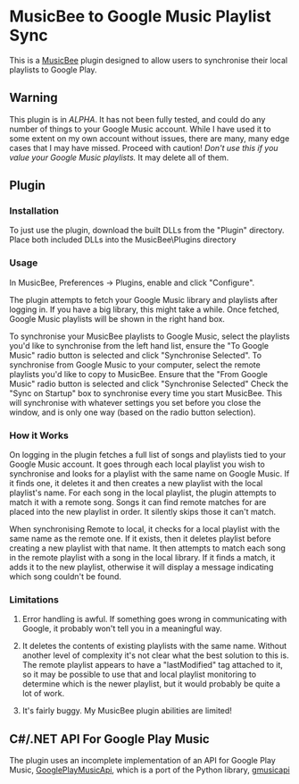 MusicBee to Google Music Playlist Sync
======================================

This is a [MusicBee](http://getmusicbee.com) plugin  designed to allow users to synchronise their local playlists to Google Play.

Warning
-------

This plugin is in *ALPHA*. It has not been fully tested, and could do any number of things to your Google Music account. While I have used it to some extent on my own account without issues, there are many, many edge cases that I may have missed. Proceed with caution! *Don't use this if you value your Google Music playlists.* It may delete all of them.

Plugin
------

### Installation

To just use the plugin, download the built DLLs from the "Plugin" directory. Place both included DLLs into the MusicBee\\Plugins directory

### Usage

In MusicBee, Preferences -> Plugins, enable and click "Configure". 


The plugin attempts to fetch your Google Music library and playlists after logging in. If you have a big library, this might take a while. Once fetched, Google Music playlists will be shown in the right hand box.

To synchronise your MusicBee playlists to Google Music, select the playlists you'd like to synchronise from the left hand list, ensure the "To Google Music" radio button is selected and click "Synchronise Selected". To synchronise from Google Music to your computer, select the remote playlists you'd like to copy to MusicBee. Ensure that the "From Google Music" radio button is selected and click "Synchronise Selected" Check the "Sync on Startup" box to synchronise every time you start MusicBee. This will synchronise with whatever settings you set before you close the window, and is only one way (based on the radio button selection).

### How it Works

On logging in the plugin fetches a full list of songs and playlists tied to your Google Music account. It goes through each local playlist you wish to synchronise and looks for a playlist with the same name on Google Music. If it finds one, it deletes it and then creates a new playlist with the local playlist's name. For each song in the local playlist, the plugin attempts to match it with a remote song. Songs it can find remote matches for are placed into the new playlist in order. It silently skips those it can't match.

When synchronising Remote to local, it checks for a local playlist with the same name as the remote one. If it exists, then it deletes playlist before creating a new playlist with that name. It then attempts to match each song in the remote playlist with a song in the local library. If it finds a match, it adds it to the new playlist, otherwise it will display a message indicating which song couldn't be found.

### Limitations

1. Error handling is awful. If something goes wrong in communicating with Google, it probably won't tell you in a meaningful way.

2. It deletes the contents of existing playlists with the same name. Without another level of complexity it's not clear what the best solution to this is. The remote playlist appears to have a "lastModified" tag attached to it, so it may be possible to use that and local playlist monitoring to determine which is the newer playlist, but it would probably be quite a lot of work.

3. It's fairly buggy. My MusicBee plugin abilities are limited!

C#/.NET API For Google Play Music
----------------------------------

The plugin uses an incomplete implementation of an API for Google Play Music, [GooglePlayMusicApi](https://github.com/mitchhymel/GooglePlayMusicAPI), which is a port of the Python library, [gmusicapi](https://github.com/simon-weber/Unofficial-Google-Music-API)

